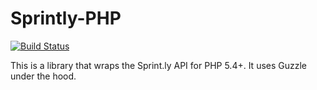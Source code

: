 # Sprintly-PHP

[![Build Status](https://travis-ci.org/mikedugan/sprintly-php.svg?branch=master)](https://travis-ci.org/mikedugan/sprintly-php)

This is a library that wraps the Sprint.ly API for PHP 5.4+. It uses Guzzle under the hood.
